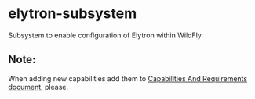 elytron-subsystem
=================

Subsystem to enable configuration of Elytron within WildFly

**Note:**
-----
When adding new capabilities add them to [Capabilities And Requirements document](https://developer.jboss.org/wiki/WildFlySecurityElytron-CapabilitiesAndRequirements-Reference), please.
